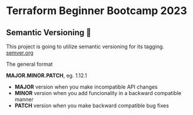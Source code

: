 # Terraform Beginner Bootcamp 2023

## Semantic Versioning :mage:

This project is going to utilize semantic versioning for its tagging.
[semver.org](https://semver.org/)

The general format

 **MAJOR.MINOR.PATCH**, eg. 1.12.1
 
 - **MAJOR** version when you make incompatible API changes
 - **MINOR** version when you add funcionality in a backward compatible manner
 - **PATCH** version when you make backward compatible bug fixes